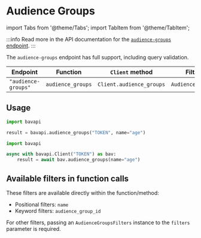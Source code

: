 # Audience Groups

import Tabs from '@theme/Tabs';
import TabItem from '@theme/TabItem';

:::info
Read more in the API documentation for the [`audience-groups` endpoint](/core-resources/audience-groups.md).
:::

The `audience-groups` endpoint has full support, including query validation.

| Endpoint            | Function          | `Client` method          | Filters class           |
| ------------------- | ----------------- | ------------------------ | ----------------------- |
| `"audience-groups"` | `audience_groups` | `Client.audience_groups` | `AudienceGroupsFilters` |

## Usage

<Tabs>
  <TabItem value="sync" label="Sync" default>

```py title="Using top-level functions"
import bavapi

result = bavapi.audience_groups("TOKEN", name="age")
```

  </TabItem>
  <TabItem value="async" label="Async">

```py title="Using Client asynchronously"
import bavapi

async with bavapi.Client("TOKEN") as bav:
    result = await bav.audience_groups(name="age")
```

  </TabItem>
</Tabs>

## Available filters in function calls

These filters are available directly within the function/method:

- Positional filters: `name`
- Keyword filters: `audience_group_id`

For other filters, passing an `AudienceGroupsFilters` instance to the `filters` parameter is required.
